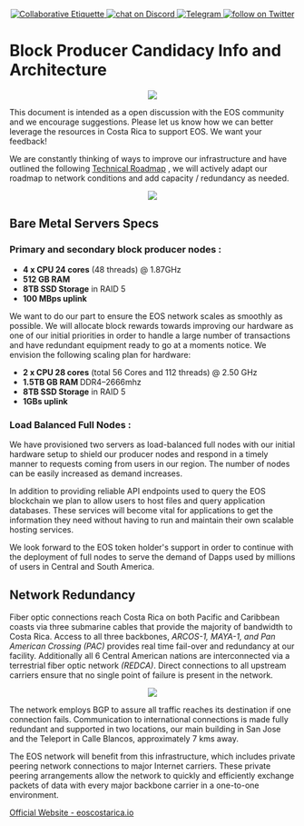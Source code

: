 
<p align="center">
	<a href="https://git.io/col">
		<img src="https://img.shields.io/badge/%E2%9C%93-collaborative_etiquette-brightgreen.svg" alt="Collaborative Etiquette">
	</a>
	<a href="https://discord.gg/bBpQHym">
		<img src="https://img.shields.io/discord/447118387118735380.svg?logo=discord" alt="chat on Discord">
	</a>
  <a href="https://t.me/eoscr">
		<img src="https://img.shields.io/badge/telegram-join-blue.svg" alt="Telegram">
	</a>
	<a href="https://twitter.com/intent/follow?screen_name=eoscostarica">
		<img src="https://img.shields.io/twitter/follow/eoscostarica.svg?style=social&logo=twitter" alt="follow on Twitter">
	</a>
</p>

# Block Producer Candidacy Info and Architecture

<div align="center">
  <img src="https://github.com/eoscostarica/block-producer-architecture/blob/master/img/eos-costa-rica.png" />
</div>

This document is intended as a open discussion with the EOS community and
we encourage suggestions. Please let us know how we can better leverage the
resources in Costa Rica to support EOS. We want your feedback!

We are constantly thinking of ways to improve our infrastructure and have outlined the following [Technical Roadmap](https://eoscostarica.com/documents/EOS-costaRica-document-tech.pdf)  , we will actively adapt our roadmap to network conditions and add capacity / redundancy as needed.

<div align="center">
  <img src="https://github.com/eoscostarica/block-producer-architecture/blob/master/img/illustration-network-2-black.jpg" />
</div>

## Bare Metal Servers Specs ##
                           
### Primary and secondary block producer nodes : ###

- <b>4 x CPU 24 cores</b> (48 threads) @ 1.87GHz
- <b>512 GB RAM</b>
- <b>8TB SSD Storage</b> in RAID 5
- <b>100 MBps uplink</b>
                            
We want to do our part to ensure the EOS network scales as smoothly as possible. We will allocate block rewards towards improving our hardware as one of our initial priorities in order to handle a large number of transactions and have redundant equipment ready to go at a moments notice. We envision the following scaling plan for hardware:

- <b>2 x CPU 28 cores</b> (total 56 Cores and 112 threads) @ 2.50 GHz
- <b>1.5TB GB RAM </b> DDR4–2666mhz 
- <b>8TB SSD Storage</b> in RAID 5
- <b>1GBs uplink</b>

### Load Balanced Full Nodes : ###

We have provisioned two servers as load-balanced full nodes with our initial hardware setup to shield our producer nodes and respond in a timely manner to requests coming from users in our region. The number of nodes can be easily increased as demand increases.

In addition to providing reliable API endpoints used to query the EOS blockchain we plan to allow users to host files and query application databases. These services will become vital for applications to get the information they need without having to run and maintain their own scalable hosting services.

We look forward to the EOS token holder's support in order to continue with the deployment of full nodes to serve the demand of Dapps used by millions of users in Central and South America.

## Network Redundancy ##

Fiber optic connections reach Costa Rica on both Pacific and Caribbean coasts via three submarine cables that provide the majority of bandwidth to Costa Rica. Access to all three backbones, <i> ARCOS-1, MAYA-1, and Pan American Crossing (PAC) </i> provides real time fail-over and redundancy at our facility. Additionally all 6 Central American nations are interconnected via a terrestrial fiber optic network <i>(REDCA)</i>. Direct connections to all upstream carriers ensure that no single point of failure is present in the network. 

<div align="center">
  <img src="https://github.com/eoscostarica/block-producer-architecture/blob/master/img/network-redundancy.png" />
</div>

The network employs BGP to assure all traffic reaches its destination if one connection fails. Communication to international connections is made fully redundant and supported in two locations, our main building in San Jose and the Teleport in Calle Blancos, approximately 7 kms away. 

The EOS network will benefit from this infrastructure, which includes private peering network connections to major Internet carriers. These private peering arrangements allow the network to quickly and efficiently exchange packets of data with every major backbone carrier in a one-to-one environment.

[Official Website - eoscostarica.io](http://eoscostarica.io)  